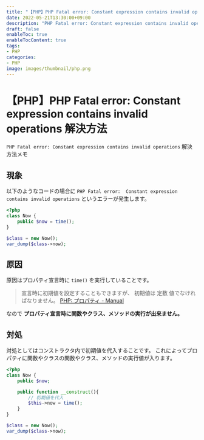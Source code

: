 ```yaml
---
title: "【PHP】PHP Fatal error: Constant expression contains invalid operations 解決方法"
date: 2022-05-21T13:30:00+09:00
description: "PHP Fatal error: Constant expression contains invalid operations が出たので解決方法メモ"
draft: false
enableToc: true
enableTocContent: true
tags: 
- PHP
categories: 
- PHP
image: images/thumbnail/php.png
---
```


# 【PHP】PHP Fatal error: Constant expression contains invalid operations 解決方法
`PHP Fatal error: Constant expression contains invalid operations` 解決方法メモ

## 現象
以下のようなコードの場合に `PHP Fatal error:  Constant expression contains invalid operations` というエラーが発生します。
```php
<?php
class Now {
    public $now = time();
}

$class = new Now();
var_dump($class->now);
```

## 原因
原因はプロパティ宣言時に `time()` を実行していることです。
> 宣言時に初期値を設定することもできますが、 初期値は 定数 値でなければなりません。
<a href="https://www.php.net/manual/ja/language.oop5.properties.php" target="_blank" rel="nofollow noopener">PHP: プロパティ - Manual</a>

なので **プロパティ宣言時に関数やクラス、メソッドの実行が出来ません。**

## 対処
対処としてはコンストラクタ内で初期値を代入することです。
これによってプロパティに関数やクラスの関数やクラス、メソッドの実行値が入ります。
```php
<?php
class Now {
    public $now;

    public function __construct(){
        // 初期値を代入
        $this->now = time();
    }
}

$class = new Now();
var_dump($class->now);
```
